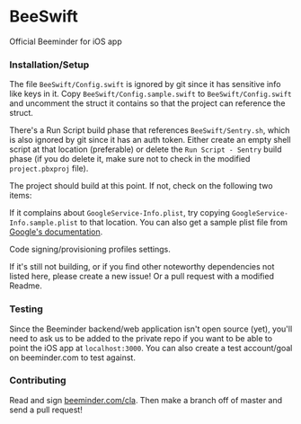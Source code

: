 # BeeSwift
Official Beeminder for iOS app

### Installation/Setup
The file `BeeSwift/Config.swift` is ignored by git since it has sensitive info like keys in it. Copy `BeeSwift/Config.sample.swift` to `BeeSwift/Config.swift` and uncomment the struct it contains so that the project can reference the struct.

There's a Run Script build phase that references `BeeSwift/Sentry.sh`, which is also ignored by git since it has an auth token. Either create an empty shell script at that location (preferable) or delete the `Run Script - Sentry` build phase (if you do delete it, make sure not to check in the modified `project.pbxproj` file).

The project should build at this point. If not, check on the following two items:

If it complains about `GoogleService-Info.plist`, try copying `GoogleService-Info.sample.plist` to that location. You can also get a sample plist file from [Google's documentation](https://developers.google.com/identity/sign-in/ios/start-integrating).

Code signing/provisioning profiles settings.

If it's still not building, or if you find other noteworthy dependencies not listed here, please create a new issue! Or a pull request with a modified Readme.

### Testing

Since the Beeminder backend/web application isn't open source (yet), you'll need to ask us to be added to the private repo if you want to be able to point the iOS app at `localhost:3000`. You can also create a test account/goal on beeminder.com to test against.

### Contributing

Read and sign [beeminder.com/cla](http://beeminder.com/cla). Then make a branch off of master and send a pull request!
